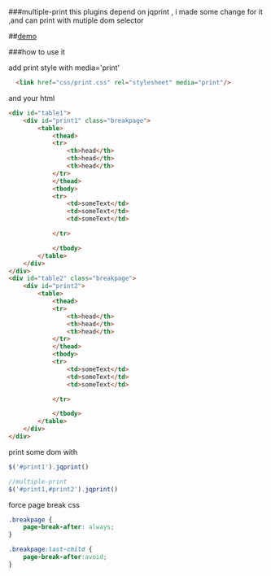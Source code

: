 ###multiple-print
this plugins depend on jqprint , i made some change for it ,and can print
with mutiple dom selector

##[demo](http://k186studio.com/demos/printMutil)

###how to use it 

add print style with media='print'
```html
  <link href="css/print.css" rel="stylesheet" media="print"/>
```
and your html
```html
<div id="table1">
    <div id="print1" class="breakpage">
        <table>
            <thead>
            <tr>
                <th>head</th>
                <th>head</th>
                <th>head</th>
            </tr>
            </thead>
            <tbody>
            <tr>
                <td>someText</td>
                <td>someText</td>
                <td>someText</td>

            </tr>

            </tbody>
        </table>
    </div>
</div>
<div id="table2" class="breakpage">
    <div id="print2">
        <table>
            <thead>
            <tr>
                <th>head</th>
                <th>head</th>
                <th>head</th>
            </tr>
            </thead>
            <tbody>
            <tr>
                <td>someText</td>
                <td>someText</td>
                <td>someText</td>

            </tr>

            </tbody>
        </table>
    </div>
</div>
```

print some dom with
```javascript
$('#print1').jqprint()

//multiple-print
$('#print1,#print2').jqprint()
```

force page break css
```css
.breakpage {
    page-break-after: always;
}

.breakpage:last-child {
    page-break-after:avoid;
}
```
